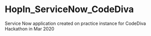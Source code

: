 # HopIn_ServiceNow_CodeDiva
Service Now application created on practice instance for CodeDiva Hackathon in Mar 2020
